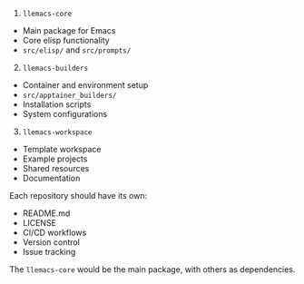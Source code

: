 <!-- ---
!-- title: 2024-12-22 15:54:46
!-- author: ywata-note-win
!-- date: /home/ywatanabe/.dotfiles/.emacs.d/lisp/ELMO/docs/dev_memo/separation_of_repositories.md
!-- --- -->

1. `llemacs-core`
- Main package for Emacs
- Core elisp functionality
- `src/elisp/` and `src/prompts/`

2. `llemacs-builders`
- Container and environment setup
- `src/apptainer_builders/`
- Installation scripts
- System configurations

3. `llemacs-workspace`
- Template workspace
- Example projects
- Shared resources
- Documentation

Each repository should have its own:
- README.md
- LICENSE
- CI/CD workflows
- Version control
- Issue tracking

The `llemacs-core` would be the main package, with others as dependencies.